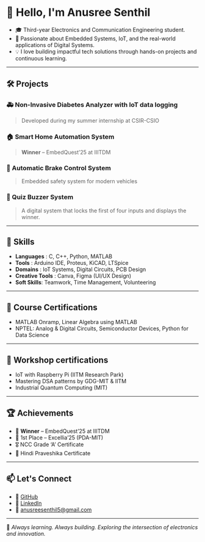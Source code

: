 # 👋 Hello, I'm Anusree Senthil

 - 🎓 Third-year Electronics and Communication Engineering student. 
 - 🔬 Passionate about Embedded Systems, IoT, and the real-world applications of Digital Systems.  
 - 💡 I love building impactful tech solutions through hands-on projects and continuous learning.

---

## 🛠️ Projects

### 🚑 Non-Invasive Diabetes Analyzer with IoT data logging
> Developed during my summer internship at CSIR-CSIO  

### 🏠 Smart Home Automation System
> **Winner** – EmbedQuest’25 at IIITDM  

### 🚗 Automatic Brake Control System
> Embedded safety system for modern vehicles  

 ### 🔔 Quiz Buzzer System
 > A digital system that locks the first of four inputs and displays the winner.

---

## 🔧 Skills

- **Languages** : C, C++, Python, MATLAB
- **Tools** : Arduino IDE, Proteus, KiCAD, LTSpice  
- **Domains** : IoT Systems, Digital Circuits, PCB Design  
- **Creative Tools** : Canva, Figma (UI/UX Design)  
- **Soft Skills**: Teamwork, Time Management, Volunteering  

---

## 📜 Course Certifications

- MATLAB Onramp, Linear Algebra using MATLAB  
- NPTEL: Analog & Digital Circuits, Semiconductor Devices, Python for Data Science

---

## 📜 Workshop certifications
- IoT with Raspberry Pi (IITM Research Park)  
- Mastering DSA patterns by GDG-MIT & IITM  
- Industrial Quantum Computing (MIT)

---

## 🏆 Achievements

- 🥇 **Winner** – EmbedQuest’25 at IIITDM  
- 🥇 1st Place – Excellia’25 (PDA-MIT)  
- 🎖️ NCC Grade ‘A’ Certificate  
- 🏅 Hindi Praveshika Certificate  

---

## 📫 Let's Connect

- 🔗 [GitHub](https://github.com/AnusreeSenthil-52)  
- 💼 [LinkedIn](https://www.linkedin.com/in/anusree-senthil-a52861312)  
- 📧 anusreesenthil5@gmail.com  

---

🌱 *Always learning. Always building. Exploring the intersection of electronics and innovation.*  
